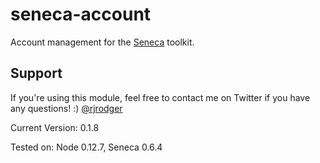 seneca-account
==============

Account management for the [Seneca](http://senecajs.org) toolkit.


## Support

If you're using this module, feel free to contact me on Twitter if you
have any questions! :) [@rjrodger](http://twitter.com/rjrodger)

Current Version: 0.1.8

Tested on: Node 0.12.7, Seneca 0.6.4
